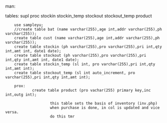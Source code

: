 man:
 
 tables:
        supl
        proc
        stockin
        stockin_temp
        stockout
        stockout_temp
        product




        use sampleyu;
        //create table bat (name varchar(255),age int,addr varchar(255),ph varchar(255));
        create table cust (name varchar(255),age int,addr varchar(255),ph varchar(255));
        create table stockin (ph varchar(255),pro varchar(255),pri int,qty int,amt int, date1 date);
        create table stockout (ph varchar(255),pro varchar(255),pri int,qty int,amt int, date1 date);
        create table stockin_temp (sl int, pro varchar(255),pri int,qty int,amt int);
        create table stockout_temp (sl int auto_increment, pro varchar(255),pri int,qty int,amt int);

        prox:
                create table product (pro vachar(255) primary key,inc int,outg int);

                        this table sets the basis of inventory (inv.php)
                        when purchase is done, in col is updated and vice versa.
                        do this tmr
                        